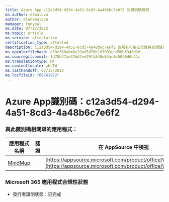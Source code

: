```yaml
---
title: Azure App c12a3d54-d294-4a51-8cd3-4a48b6c7e6f2 的識別碼資訊
ms.author: elmalova
author: elenamalova
manager: tonybal
ms.date: 07/12/2022
ms.topic: article
ms.service: attestation
certification_type: attested
description: c12a3d54-d294-4a51-8cd3-4a48b6c7e6f2 的所有可用安全性與合規性資訊。
ms.openlocfilehash: e33e360ab46e29ad5d70b163803ccd56b5340d2d
ms.sourcegitcommit: 1d78b47ae32dd7ee29fb848e04ac0c5090d6b41c
ms.translationtype: MT
ms.contentlocale: zh-TW
ms.lasthandoff: 07/13/2022
ms.locfileid: "66761972"
---
```

# <a name="azure-app-id-c12a3d54-d294-4a51-8cd3-4a48b6c7e6f2"></a>Azure App識別碼：c12a3d54-d294-4a51-8cd3-4a48b6c7e6f2


### <a name="apps-associated-with-this-id"></a>與此識別碼相關聯的應用程式：
| **應用程式名稱** | **認證** | **在 AppSource 中檢視** |
|--------------|---------------|-----------------------|
| [MindMup](../forward/WA200001759.md) |  | [https://appsource.microsoft.com/product/office/WA200001759](https://appsource.microsoft.com/product/office/WA200001759) |

### <a name="microsoft-365-app-compliance-status"></a>Microsoft 365 應用程式合規性狀態
- 發行者證明狀態：已完成
